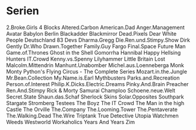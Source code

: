 # Serien

2.Broke.Girls
4 Blocks
Altered.Carbon
American.Dad
Anger.Management
Avatar
Babylon Berlin
Blackadder
Blackmirror
Dead.Pixels
Dear White People
Deutschland 83
Devs
Dharma.Gregg
Die.Ren.und.Stimpy.Show
Dirk Gently
Dr.Who
Drawn.Together
Family.Guy
Fargo
Final.Space
Future Man
Game.of.Thrones
Ghost in the Shell
Gomorrha
Hannibal
Happy
Hellsing
Hunters
IT.Crowd
Kenny.vs.Spenny
Lilyhammer
Little Britain
Lost
Malcolm.Mittendrin
Manhunt.Unabomber
Michel.aus.Loenneberga
Monk
Monty Python's Flying Circus - The Complete Series
Mozart.in.the.Jungle
Mr.Bean.Collection
My.Name.is.Earl
Mythbusters
Parks.and.Recreation
Person.of.Interest
Philip.K.Dicks.Electric.Dreams
Pinky.And.Brain
Preacher
Ren.And.Stimpy
Rick & Morty
Samurai Champloo
Schoene.neue.Welt
Secret.State
Shaun.das.Schaf
Sherlock
Skins
Solar.Opposites
Southpark
Stargate
Stromberg
Testees
The Boyz
The IT Crowd
The Man in the high Castle
The Orville
The.Company
The.Looming.Tower
The.Pentaverate
The.Walking.Dead
The.Wire
Triptank
True Detective
Utopia
Watchmen
Weeds
Westworld
Workaholics
Years And Years
Zim